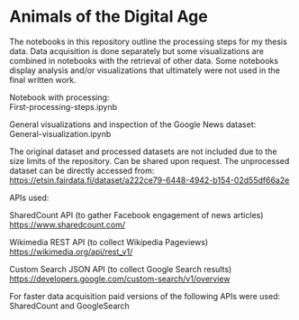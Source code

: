 # Animals of the Digital Age 

The notebooks in this repository outline the processing steps for my thesis data. Data acquisition is done separately but some visualizations are combined in notebooks with the retrieval of other data. Some notebooks display analysis and/or visualizations that ultimately were not used in the final written work.

Notebook with processing:  
First-processing-steps.ipynb 
  
General visualizations and inspection of the Google News dataset:  
General-visualization.ipynb  


The original dataset and processed datasets are not included due to the size limits of the repository. Can be shared upon request. The unprocessed dataset can be directly accessed from: https://etsin.fairdata.fi/dataset/a222ce79-6448-4942-b154-02d55df66a2e


APIs used:

SharedCount API (to gather Facebook engagement of news articles) https://www.sharedcount.com/

Wikimedia REST API (to collect Wikipedia Pageviews) https://wikimedia.org/api/rest_v1/

Custom Search JSON API (to collect Google Search results) https://developers.google.com/custom-search/v1/overview


For faster data acquisition paid versions of the following APIs were used: SharedCount and GoogleSearch 
